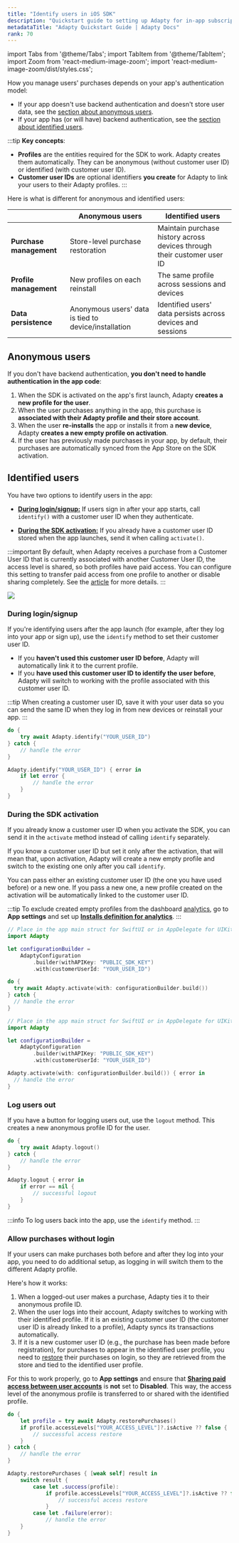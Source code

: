 ```yaml
---
title: "Identify users in iOS SDK"
description: "Quickstart guide to setting up Adapty for in-app subscription management."
metadataTitle: "Adapty Quickstart Guide | Adapty Docs"
rank: 70
---
```

import Tabs from '@theme/Tabs';
import TabItem from '@theme/TabItem';
import Zoom from 'react-medium-image-zoom';
import 'react-medium-image-zoom/dist/styles.css';

How you manage users' purchases depends on your app's authentication model:
- If your app doesn't use backend authentication and doesn't store user data, see the [section about anonymous users](#anonymous-users).
- If your app has (or will have) backend authentication, see the [section about identified users](#identified-users).

:::tip
**Key concepts**:
- **Profiles** are the entities required for the SDK to work. Adapty creates them automatically. They can be anonymous (without customer user ID) or identified (with customer user ID).
- **Customer user IDs** are optional identifiers **you create** for Adapty to link your users to their Adapty profiles.
:::

Here is what is different for anonymous and identified users:

|                         | Anonymous users                                      | Identified users                                                        |
|-------------------------|------------------------------------------------------|-------------------------------------------------------------------------|
| **Purchase management** | Store-level purchase restoration                     | Maintain purchase history across devices through their customer user ID |
| **Profile management**  | New profiles on each reinstall                       | The same profile across sessions and devices                            |
| **Data persistence**    | Anonymous users' data is tied to device/installation | Identified users' data persists across devices and sessions             |


## Anonymous users

If you don't have backend authentication, **you don't need to handle authentication in the app code**:

1. When the SDK is activated on the app's first launch, Adapty **creates a new profile for the user**.
2. When the user purchases anything in the app, this purchase is **associated with their Adapty profile and their store account**.
3. When the user **re-installs** the app or installs it from a **new device**, Adapty **creates a new empty profile on activation**.
4. If the user has previously made purchases in your app, by default, their purchases are automatically synced from the App Store on the SDK activation.

## Identified users

You have two options to identify users in the app:

- [**During login/signup:**](#during-loginsignup) If users sign in after your app starts, call `identify()` with a customer user ID when they authenticate.

- [**During the SDK activation:**](#during-the-sdk-activation) If you already have a customer user ID stored when the app launches, send it when calling `activate()`.

:::important
By default, when Adapty receives a purchase from a Customer User ID that is currently associated with another Customer User ID, the access level is shared, so both profiles have paid access. You can configure this setting to transfer paid access from one profile to another or disable sharing completely. See the [article](general#6-sharing-purchases-between-user-accounts) for more details. 
:::

<Zoom>
  <img src={require('./img/identify-diagram.webp').default}
  style={{
    border: '1px solid #727272', /* border width and color */
    width: '700px', /* image width */
    display: 'block', /* for alignment */
    margin: '0 auto' /* center alignment */
  }}
/>
</Zoom>


### During login/signup

If you're identifying users after the app launch (for example, after they log into your app or sign up), use the `identify` method to set their customer user ID. 

- If you **haven't used this customer user ID before**, Adapty will automatically link it to the current profile. 
- If you **have used this customer user ID to identify the user before**, Adapty will switch to working with the profile associated with this customer user ID.

:::tip
When creating a customer user ID, save it with your user data so you can send the same ID when they log in from new devices or reinstall your app.
:::

<Tabs groupId="current-os" queryString>
<TabItem value="swift" label="Swift" default>

```swift showLineNumbers
do {
    try await Adapty.identify("YOUR_USER_ID")
} catch {
    // handle the error
}
```
</TabItem>
<TabItem value="swift-callback" label="Swift-Callback" default>

```swift showLineNumbers
Adapty.identify("YOUR_USER_ID") { error in
    if let error {
        // handle the error
    }
}
```
</TabItem>
</Tabs>

### During the SDK activation

If you already know a customer user ID when you activate the SDK, you can send it in the `activate` method instead of calling `identify` separately. 

If you know a customer user ID but set it only after the activation, that will mean that, upon activation, Adapty will create a new empty profile and switch to the existing one only after you call `identify`.

You can pass either an existing customer user ID (the one you have used before) or a new one. If you pass a new one, a new profile created on the activation will be automatically linked to the customer user ID.

:::tip
To exclude created empty profiles from the dashboard [analytics](analytics-charts.md), go to **App settings** and set up [**Installs definition for analytics**](general#4-installs-definition-for-analytics).
:::

<Tabs groupId="current-os" queryString>
<TabItem value="swift" label="Swift" default>

```swift showLineNumbers
// Place in the app main struct for SwiftUI or in AppDelegate for UIKit
import Adapty

let configurationBuilder =
    AdaptyConfiguration
        .builder(withAPIKey: "PUBLIC_SDK_KEY")
        .with(customerUserId: "YOUR_USER_ID")

do {
  try await Adapty.activate(with: configurationBuilder.build())
} catch {
  // handle the error
}
```
</TabItem>

<TabItem value="swift-callback" label="Swift-Callback" default>

```swift showLineNumbers
// Place in the app main struct for SwiftUI or in AppDelegate for UIKit
import Adapty

let configurationBuilder =
    AdaptyConfiguration
        .builder(withAPIKey: "PUBLIC_SDK_KEY")
        .with(customerUserId: "YOUR_USER_ID")

Adapty.activate(with: configurationBuilder.build()) { error in
  // handle the error
}
```

</TabItem>

</Tabs>


### Log users out

If you have a button for logging users out, use the `logout` method. This creates a new anonymous profile ID for the user.

<Tabs groupId="current-os" queryString>
<TabItem value="swift" label="Swift" default>

```swift showLineNumbers
do {
    try await Adapty.logout()
} catch {
    // handle the error
}
```
</TabItem>
<TabItem value="swift-callback" label="Swift-Callback" default>

```swift showLineNumbers
Adapty.logout { error in
    if error == nil {
        // successful logout
    }
}
```
</TabItem>
</Tabs>

:::info
To log users back into the app, use the `identify` method.
:::

### Allow purchases without login

If your users can make purchases both before and after they log into your app, you need to do additional setup, as logging in will switch them to the different Adapty profile.

Here's how it works:
1. When a logged-out user makes a purchase, Adapty ties it to their anonymous profile ID.
2. When the user logs into their account, Adapty switches to working with their identified profile. If it is an existing customer user ID (the customer user ID is already linked to a profile), Adapty syncs its transactions automatically.
3. If it is a new customer user ID (e.g., the purchase has been made before registration), for purchases to appear in the identified user profile, you need to [restore](restore-purchase.md) their purchases on login, so they are retrieved from the store and tied to the identified user profile.

For this to work properly, go to **App settings** and ensure that [**Sharing paid access between user accounts**](general#6-sharing-purchases-between-user-accounts) is **not** set to **Disabled**. This way, the access level of the anonymous profile is transferred to or shared with the identified profile.

<Tabs groupId="current-os" queryString>
<TabItem value="swift" label="Swift" default>

```swift showLineNumbers
do {
    let profile = try await Adapty.restorePurchases()
    if profile.accessLevels["YOUR_ACCESS_LEVEL"]?.isActive ?? false {
        // successful access restore
    }
} catch {
    // handle the error
}
```
</TabItem>
<TabItem value="swift-callback" label="Swift-Callback" default>

```swift showLineNumbers
Adapty.restorePurchases { [weak self] result in
    switch result {
        case let .success(profile):
            if profile.accessLevels["YOUR_ACCESS_LEVEL"]?.isActive ?? false {
                // successful access restore
            }
        case let .failure(error):
            // handle the error
    }
}
```
</TabItem>
</Tabs>